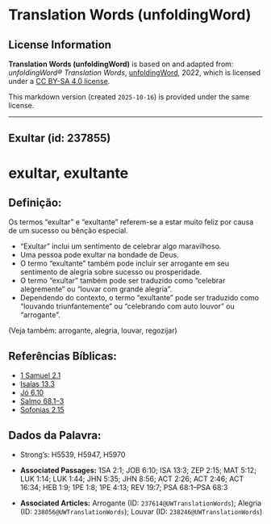 # Translation Words (unfoldingWord)

## License Information

**Translation Words (unfoldingWord)** is based on and adapted from: _unfoldingWord® Translation Words_, [unfoldingWord](https://unfoldingword.org/utw), 2022, which is licensed under a [CC BY-SA 4.0 license](https://creativecommons.org/licenses/by-sa/4.0/legalcode.en).

This markdown version (created `2025-10-16`) is provided under the same license.



--------------------------------

## Exultar (id: 237855)

exultar, exultante
==================

Definição:
----------

Os termos “exultar” e “exultante” referem\-se a estar muito feliz por causa de um sucesso ou bênção especial.

* “Exultar” inclui um sentimento de celebrar algo maravilhoso.
* Uma pessoa pode exultar na bondade de Deus.
* O termo “exultante” também pode incluir ser arrogante em seu sentimento de alegria sobre sucesso ou prosperidade.
* O termo “exultar” também pode ser traduzido como “celebrar alegremente” ou “louvar com grande alegria”.
* Dependendo do contexto, o termo “exultante” pode ser traduzido como “louvando triunfantemente” ou “celebrando com auto louvor” ou “arrogante”.

(Veja também: arrogante, alegria, louvar, regozijar)

Referências Bíblicas:
---------------------

* [1 Samuel 2\.1](https://ref.ly/1Sam2:1)
* [Isaías 13\.3](https://ref.ly/Isa13:3)
* [Jó 6\.10](https://ref.ly/Job6:10)
* [Salmo 68\.1–3](https://ref.ly/Ps68:1-Ps68:3)
* [Sofonias 2\.15](https://ref.ly/Zeph2:15)

Dados da Palavra:
-----------------

* Strong’s: H5539, H5947, H5970

* **Associated Passages:** 1SA 2:1; JOB 6:10; ISA 13:3; ZEP 2:15; MAT 5:12; LUK 1:14; LUK 1:44; JHN 5:35; JHN 8:56; ACT 2:26; ACT 2:46; ACT 16:34; HEB 1:9; 1PE 1:8; 1PE 4:13; REV 19:7; PSA 68:1–PSA 68:3
* **Associated Articles:** Arrogante (ID: `237614@UWTranslationWords`); Alegria (ID: `238056@UWTranslationWords`); Louvar (ID: `238246@UWTranslationWords`)

